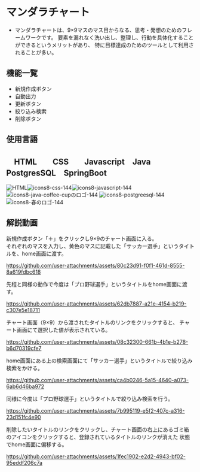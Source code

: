 # マンダラチャート
* マンダラチャートは、9×9マスのマス目からなる、思考・発想のためのフレームワークです。
  要素を漏れなく洗い出し、整理し、行動を具体化することができるというメリットがあり、
  特に目標達成のためのツールとして利用されることが多い。
## 機能一覧
* 新規作成ボタン
* 自動出力
* 更新ボタン
* 絞り込み検索
* 削除ボタン
## 使用言語
  ## 　HTML　　CSS　　Javascript　Java　PostgresSQL　SpringBoot 
 ![HTML](https://github.com/user-attachments/assets/3205a63e-55b8-4fba-8bfe-f229a3e68854)![icons8-css-144](https://github.com/user-attachments/assets/cae70792-abc7-4b8e-b0ce-ef0164a0e987)![icons8-javascript-144](https://github.com/user-attachments/assets/0c6e31ff-8326-4c31-8224-715204d6177a)![icons8-java-coffee-cupのロゴ-144](https://github.com/user-attachments/assets/d3396ab2-d4d7-4c77-9542-080cd6f8198d)
![icons8-postgreesql-144](https://github.com/user-attachments/assets/e853ff46-108d-41a2-b842-df18602047dd)
![icons8-春のロゴ-144](https://github.com/user-attachments/assets/0f21181a-3386-489d-915a-bdcb3609db6e)
## 解説動画

新規作成ボタン「＋」をクリックし9×9のチャート画面に入る。  
それぞれのマスを入力し、黄色のマスに記載した「サッカー選手」というタイトルを、home画面に渡す。

https://github.com/user-attachments/assets/80c23d91-f0f1-461d-8555-8a619fdbc618

先程と同様の動作で今度は「プロ野球選手」というタイトルをhome画面に渡す。

https://github.com/user-attachments/assets/62db7887-a21e-4154-b219-c307e5e18711

チャート画面（9×9）から渡されたタイトルのリンクをクリックすると、
チャート画面にて選択した値が表示されている。

https://github.com/user-attachments/assets/08c32300-661b-4b1e-b278-b6d70319cfe7

home画面にある上の検索画面にて「サッカー選手」というタイトルで絞り込み検索をかける。

https://github.com/user-attachments/assets/ca4b0246-5a15-4640-a073-6ab6d46ba972

同様に今度は「プロ野球選手」というタイトルで絞り込み検索を行う。

https://github.com/user-attachments/assets/7b995119-e5f2-407c-a316-23d151fc4e90

削除したいタイトルのリンクをクリックし、チャート画面の右上にあるゴミ箱
のアイコンをクリックすると、登録されているタイトルのリンクが消えた
状態でhome画面に偏移する。

https://github.com/user-attachments/assets/1fec1902-e2d2-4943-bf02-95eddf206c7a



